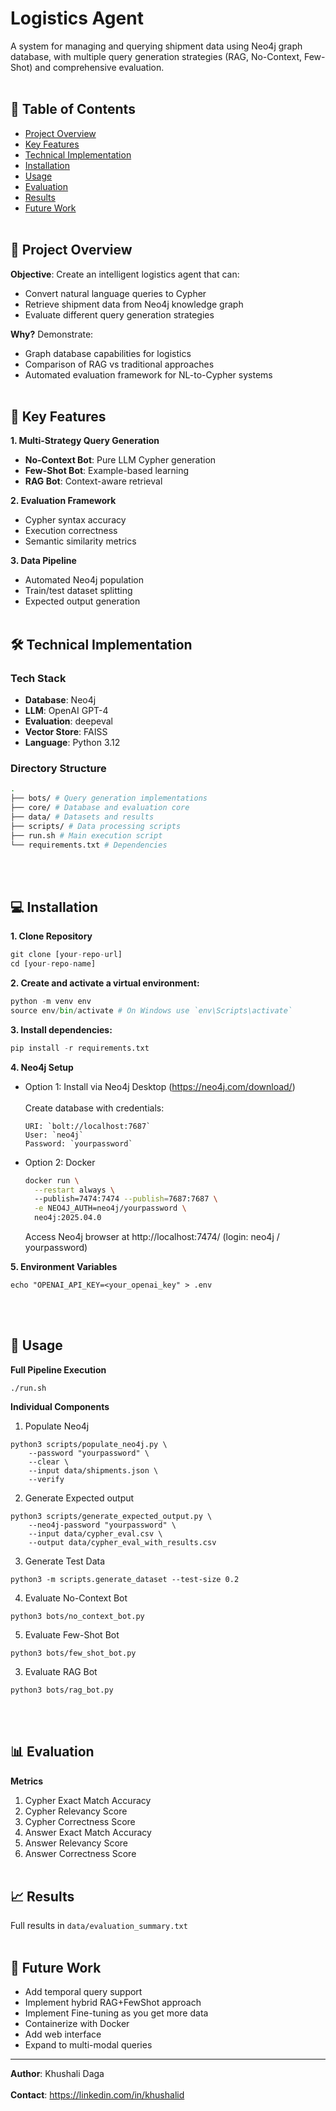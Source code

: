 # Logistics Agent

A system for managing and querying shipment data using Neo4j graph database, with multiple query generation strategies (RAG, No-Context, Few-Shot) and comprehensive evaluation.
<br></br>
## 📌 Table of Contents
- [Project Overview](#-project-overview)
- [Key Features](#-key-features)
- [Technical Implementation](#-technical-implementation)
- [Installation](#-installation)
- [Usage](#-usage)
- [Evaluation](#-evaluation)
- [Results](#-results)
- [Future Work](#-future-work)
<br></br>
## 🌟 Project Overview
**Objective**: Create an intelligent logistics agent that can:
- Convert natural language queries to Cypher
- Retrieve shipment data from Neo4j knowledge graph
- Evaluate different query generation strategies

**Why?** Demonstrate:
- Graph database capabilities for logistics
- Comparison of RAG vs traditional approaches
- Automated evaluation framework for NL-to-Cypher systems
<br></br>
## 🚀 Key Features
**1. Multi-Strategy Query Generation**
   - **No-Context Bot**: Pure LLM Cypher generation
   - **Few-Shot Bot**: Example-based learning
   - **RAG Bot**: Context-aware retrieval

**2. Evaluation Framework**
   - Cypher syntax accuracy
   - Execution correctness
   - Semantic similarity metrics

**3. Data Pipeline**
   - Automated Neo4j population
   - Train/test dataset splitting
   - Expected output generation
<br></br>
## 🛠 Technical Implementation
### Tech Stack
- **Database**: Neo4j
- **LLM**: OpenAI GPT-4
- **Evaluation**: deepeval
- **Vector Store**: FAISS
- **Language**: Python 3.12

### Directory Structure
```bash
.
├── bots/ # Query generation implementations
├── core/ # Database and evaluation core
├── data/ # Datasets and results
├── scripts/ # Data processing scripts
├── run.sh # Main execution script
└── requirements.txt # Dependencies
```
<br></br>
## 💻 Installation
**1. Clone Repository**
```python
git clone [your-repo-url]
cd [your-repo-name]
```
**2. Create and activate a virtual environment:**
```python
python -m venv env
source env/bin/activate # On Windows use `env\Scripts\activate`
```
**3. Install dependencies:**
```python
pip install -r requirements.txt
```
**4. Neo4j Setup**
- Option 1: Install via Neo4j Desktop (https://neo4j.com/download/)<br></br>
  Create database with credentials:
  ```
  URI: `bolt://localhost:7687`
  User: `neo4j`
  Password: `yourpassword`
  ```
- Option 2: Docker
    ```bash
    docker run \
      --restart always \ 
      --publish=7474:7474 --publish=7687:7687 \
      -e NEO4J_AUTH=neo4j/yourpassword \
      neo4j:2025.04.0
    ```
  Access Neo4j browser at http://localhost:7474/ (login: neo4j / yourpassword)
  
**5. Environment Variables**
```
echo "OPENAI_API_KEY=<your_openai_key" > .env
```
<br></br>
## 🏃 Usage
**Full Pipeline Execution**
```
./run.sh
```


**Individual Components**
1. Populate Neo4j
```
python3 scripts/populate_neo4j.py \
    --password "yourpassword" \
    --clear \
    --input data/shipments.json \
    --verify
```
2. Generate Expected output
```
python3 scripts/generate_expected_output.py \
    --neo4j-password "yourpassword" \
    --input data/cypher_eval.csv \
    --output data/cypher_eval_with_results.csv
```
3. Generate Test Data
```
python3 -m scripts.generate_dataset --test-size 0.2
```
4. Evaluate No-Context Bot
```
python3 bots/no_context_bot.py
```
5. Evaluate Few-Shot Bot
```
python3 bots/few_shot_bot.py
```
3. Evaluate RAG Bot
```
python3 bots/rag_bot.py
```
<br></br>
## 📊 Evaluation
**Metrics**
1. Cypher Exact Match Accuracy
2. Cypher Relevancy Score
3. Cypher Correctness Score
4. Answer Exact Match Accuracy
5. Answer Relevancy Score
6. Answer Correctness Score
<br></br>
## 📈 Results
Full results in `data/evaluation_summary.txt`
<br></br>
## 🔮 Future Work
- Add temporal query support
- Implement hybrid RAG+FewShot approach
- Implement Fine-tuning as you get more data
- Containerize with Docker
- Add web interface
- Expand to multi-modal queries

---

**Author**: Khushali Daga <br></br>
**Contact**: https://linkedin.com/in/khushalid
